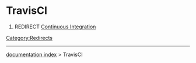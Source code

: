 # TravisCI
1.  REDIRECT [Continuous Integration](Continuous_Integration.md)



[Category:Redirects](Category:Redirects.md)

---
[documentation index](../README.md) > TravisCI
